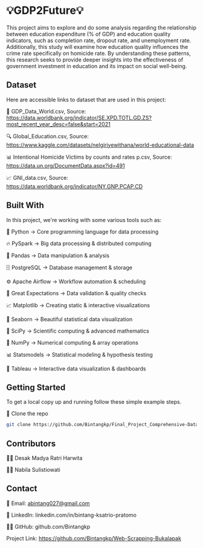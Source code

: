 # 💡GDP2Future💡 
This project aims to explore and do some analysis regarding the relationship between education expenditure (% of GDP) and education quality indicators, such as completion rate, dropout rate, and unemployment rate. Additionally, this study will examine how education quality influences the crime rate specifically on homicide rate. By understanding these patterns, this research seeks to provide deeper insights into the effectiveness of government investment in education and its impact on social well-being.

## Dataset
Here are accessible links to dataset that are used in this project:

📡 GDP_Data_World.csv, Source: https://data.worldbank.org/indicator/SE.XPD.TOTL.GD.ZS?most_recent_year_desc=false&start=2021

🔍 Global_Education.csv, Source: https://www.kaggle.com/datasets/nelgiriyewithana/world-educational-data
  
📊 Intentional Homicide Victims by counts and rates p.csv, Source: https://data.un.org/DocumentData.aspx?id=491
  
📈 GNI_data.csv, Source: https://data.worldbank.org/indicator/NY.GNP.PCAP.CD


## Built With
In this project, we're working with some various tools such as:

🐍 Python → Core programming language for data processing

🔥 PySpark → Big data processing & distributed computing

📑 Pandas → Data manipulation & analysis

🗄️ PostgreSQL → Database management & storage

⚙️ Apache Airflow → Workflow automation & scheduling

🧐 Great Expectations → Data validation & quality checks

📈 Matplotlib → Creating static & interactive visualizations

🌊 Seaborn → Beautiful statistical data visualization

📐 SciPy → Scientific computing & advanced mathematics

🔢 NumPy → Numerical computing & array operations

📊 Statsmodels → Statistical modeling & hypothesis testing

🌈 Tableau → Interactive data visualization & dashboards


## Getting Started
To get a local copy up and running follow these simple example steps. 

📡 Clone the repo
   ```sh
   git clone https://github.com/Bintangkp/Final_Project_Comprehensive-Data-Analyst
```

## Contributors

👨‍💻 Desak Madya Ratri Harwita

👨‍💻 Nabila Sulistiowati

## Contact
📧 Email: abintang027@gmail.com

💼 LinkedIn: linkedin.com/in/bintang-ksatrio-pratomo

👨‍💻 GitHub: github.com/Bintangkp


Project Link: https://github.com/Bintangkp/Web-Scrapping-Bukalapak
